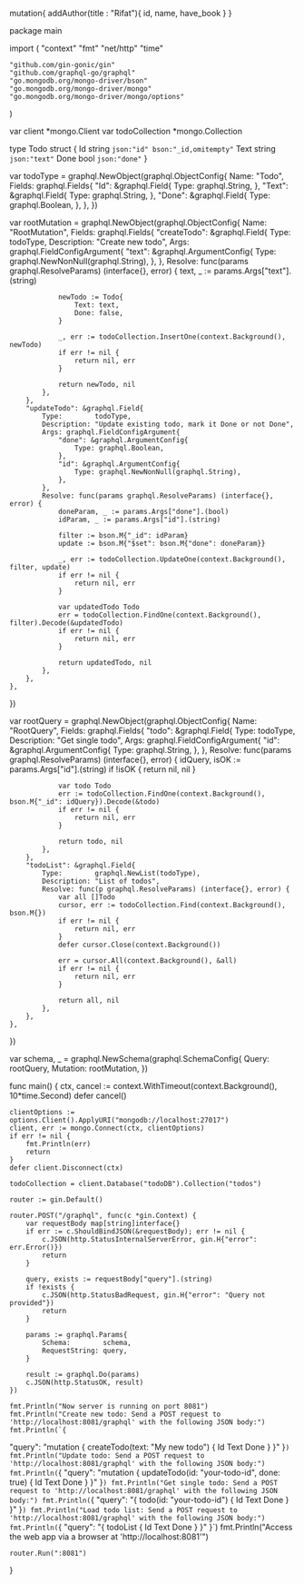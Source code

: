 mutation{
   addAuthor(title : "Rifat"){
   id,
   name,
   have_book
   }
}


package main

import (
	"context"
	"fmt"
	"net/http"
	"time"

	"github.com/gin-gonic/gin"
	"github.com/graphql-go/graphql"
	"go.mongodb.org/mongo-driver/bson"
	"go.mongodb.org/mongo-driver/mongo"
	"go.mongodb.org/mongo-driver/mongo/options"
)

var client *mongo.Client
var todoCollection *mongo.Collection

type Todo struct {
	Id   string `json:"id" bson:"_id,omitempty"`
	Text string `json:"text"`
	Done bool   `json:"done"`
}

var todoType = graphql.NewObject(graphql.ObjectConfig{
	Name: "Todo",
	Fields: graphql.Fields{
		"Id": &graphql.Field{
			Type: graphql.String,
		},
		"Text": &graphql.Field{
			Type: graphql.String,
		},
		"Done": &graphql.Field{
			Type: graphql.Boolean,
		},
	},
})

var rootMutation = graphql.NewObject(graphql.ObjectConfig{
	Name: "RootMutation",
	Fields: graphql.Fields{
		"createTodo": &graphql.Field{
			Type:        todoType,
			Description: "Create new todo",
			Args: graphql.FieldConfigArgument{
				"text": &graphql.ArgumentConfig{
					Type: graphql.NewNonNull(graphql.String),
				},
			},
			Resolve: func(params graphql.ResolveParams) (interface{}, error) {
				text, _ := params.Args["text"].(string)

				newTodo := Todo{
					Text: text,
					Done: false,
				}

				_, err := todoCollection.InsertOne(context.Background(), newTodo)
				if err != nil {
					return nil, err
				}

				return newTodo, nil
			},
		},
		"updateTodo": &graphql.Field{
			Type:        todoType,
			Description: "Update existing todo, mark it Done or not Done",
			Args: graphql.FieldConfigArgument{
				"done": &graphql.ArgumentConfig{
					Type: graphql.Boolean,
				},
				"id": &graphql.ArgumentConfig{
					Type: graphql.NewNonNull(graphql.String),
				},
			},
			Resolve: func(params graphql.ResolveParams) (interface{}, error) {
				doneParam, _ := params.Args["done"].(bool)
				idParam, _ := params.Args["id"].(string)

				filter := bson.M{"_id": idParam}
				update := bson.M{"$set": bson.M{"done": doneParam}}

				_, err := todoCollection.UpdateOne(context.Background(), filter, update)
				if err != nil {
					return nil, err
				}

				var updatedTodo Todo
				err = todoCollection.FindOne(context.Background(), filter).Decode(&updatedTodo)
				if err != nil {
					return nil, err
				}

				return updatedTodo, nil
			},
		},
	},
})

var rootQuery = graphql.NewObject(graphql.ObjectConfig{
	Name: "RootQuery",
	Fields: graphql.Fields{
		"todo": &graphql.Field{
			Type:        todoType,
			Description: "Get single todo",
			Args: graphql.FieldConfigArgument{
				"id": &graphql.ArgumentConfig{
					Type: graphql.String,
				},
			},
			Resolve: func(params graphql.ResolveParams) (interface{}, error) {
				idQuery, isOK := params.Args["id"].(string)
				if !isOK {
					return nil, nil
				}

				var todo Todo
				err := todoCollection.FindOne(context.Background(), bson.M{"_id": idQuery}).Decode(&todo)
				if err != nil {
					return nil, err
				}

				return todo, nil
			},
		},
		"todoList": &graphql.Field{
			Type:        graphql.NewList(todoType),
			Description: "List of todos",
			Resolve: func(p graphql.ResolveParams) (interface{}, error) {
				var all []Todo
				cursor, err := todoCollection.Find(context.Background(), bson.M{})
				if err != nil {
					return nil, err
				}
				defer cursor.Close(context.Background())

				err = cursor.All(context.Background(), &all)
				if err != nil {
					return nil, err
				}

				return all, nil
			},
		},
	},
})

var schema, _ = graphql.NewSchema(graphql.SchemaConfig{
	Query:    rootQuery,
	Mutation: rootMutation,
})

func main() {
	ctx, cancel := context.WithTimeout(context.Background(), 10*time.Second)
	defer cancel()

	clientOptions := options.Client().ApplyURI("mongodb://localhost:27017")
	client, err := mongo.Connect(ctx, clientOptions)
	if err != nil {
		fmt.Println(err)
		return
	}
	defer client.Disconnect(ctx)

	todoCollection = client.Database("todoDB").Collection("todos")

	router := gin.Default()

	router.POST("/graphql", func(c *gin.Context) {
		var requestBody map[string]interface{}
		if err := c.ShouldBindJSON(&requestBody); err != nil {
			c.JSON(http.StatusInternalServerError, gin.H{"error": err.Error()})
			return
		}

		query, exists := requestBody["query"].(string)
		if !exists {
			c.JSON(http.StatusBadRequest, gin.H{"error": "Query not provided"})
			return
		}

		params := graphql.Params{
			Schema:        schema,
			RequestString: query,
		}

		result := graphql.Do(params)
		c.JSON(http.StatusOK, result)
	})

	fmt.Println("Now server is running on port 8081")
	fmt.Println("Create new todo: Send a POST request to 'http://localhost:8081/graphql' with the following JSON body:")
	fmt.Println(`{
  "query": "mutation { createTodo(text: \"My new todo\") { Id Text Done } }"
}`)
	fmt.Println("Update todo: Send a POST request to 'http://localhost:8081/graphql' with the following JSON body:")
	fmt.Println(`{
  "query": "mutation { updateTodo(id: \"your-todo-id\", done: true) { Id Text Done } }"
}`)
	fmt.Println("Get single todo: Send a POST request to 'http://localhost:8081/graphql' with the following JSON body:")
	fmt.Println(`{
  "query": "{ todo(id: \"your-todo-id\") { Id Text Done } }"
}`)
	fmt.Println("Load todo list: Send a POST request to 'http://localhost:8081/graphql' with the following JSON body:")
	fmt.Println(`{
  "query": "{ todoList { Id Text Done } }"
}`)
	fmt.Println("Access the web app via a browser at 'http://localhost:8081'")

	router.Run(":8081")
}
